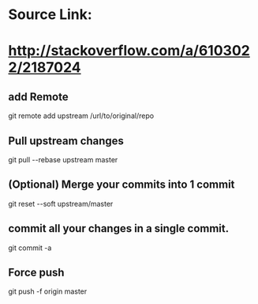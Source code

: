 # Source Link:
# http://stackoverflow.com/a/6103022/2187024

## add Remote
git remote add upstream /url/to/original/repo

## Pull upstream changes
git pull --rebase upstream master

## (Optional) Merge your commits into 1 commit
git reset --soft upstream/master

## commit all your changes in a single commit.
git commit -a

## Force push
git push -f origin master
